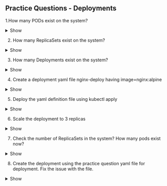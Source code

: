 ## Practice Questions - Deployments


1.How many PODs exist on the system?

  <details><summary>Show</summary>
<p>

```bash
Ans
```
</p>
</details>

2. How many ReplicaSets exist on the system?
  <details><summary>Show</summary>
<p>

```bash
Ans
```
</p>
</details>

3. How many Deployments exist on the system?
  <details><summary>Show</summary>
<p>

```bash
Ans
```
    
</p>
</details>

4. Create a deployment yaml file nginx-deploy having image=nginx:alpine

  <details><summary>Show</summary>
<p>

```bash
Ans
```
</p>
</details>

5. Deploy the yaml definition file using kubectl apply
  <details><summary>Show</summary>
<p>

```bash
Ans
```
</p>
</details>

6. Scale the deployment to 3 replicas
  <details><summary>Show</summary>
<p>

```bash
Ans
```
</p>
</details>

7. Check the number of ReplicaSets in the system? How many pods exist now?
  <details><summary>Show</summary>
<p>

```bash
Ans 
```
</p>
</details>

8. Create the deployment using the practice question yaml file for deployment. Fix the issue with the file.
  <details><summary>Show</summary>
<p>

```bash
Ans 
```
</p>
</details>
